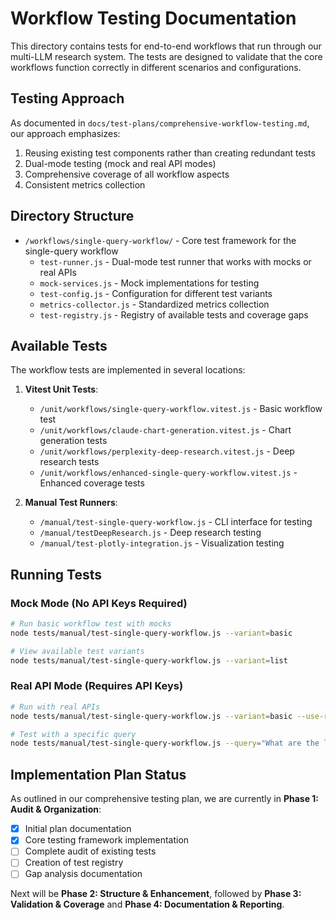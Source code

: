 
# Workflow Testing Documentation

This directory contains tests for end-to-end workflows that run through our multi-LLM research system. The tests are designed to validate that the core workflows function correctly in different scenarios and configurations.

## Testing Approach

As documented in `docs/test-plans/comprehensive-workflow-testing.md`, our approach emphasizes:

1. Reusing existing test components rather than creating redundant tests
2. Dual-mode testing (mock and real API modes)
3. Comprehensive coverage of all workflow aspects
4. Consistent metrics collection

## Directory Structure

- `/workflows/single-query-workflow/` - Core test framework for the single-query workflow
  - `test-runner.js` - Dual-mode test runner that works with mocks or real APIs
  - `mock-services.js` - Mock implementations for testing
  - `test-config.js` - Configuration for different test variants
  - `metrics-collector.js` - Standardized metrics collection
  - `test-registry.js` - Registry of available tests and coverage gaps

## Available Tests

The workflow tests are implemented in several locations:

1. **Vitest Unit Tests**:
   - `/unit/workflows/single-query-workflow.vitest.js` - Basic workflow test
   - `/unit/workflows/claude-chart-generation.vitest.js` - Chart generation tests
   - `/unit/workflows/perplexity-deep-research.vitest.js` - Deep research tests
   - `/unit/workflows/enhanced-single-query-workflow.vitest.js` - Enhanced coverage tests

2. **Manual Test Runners**:
   - `/manual/test-single-query-workflow.js` - CLI interface for testing
   - `/manual/testDeepResearch.js` - Deep research testing
   - `/manual/test-plotly-integration.js` - Visualization testing

## Running Tests

### Mock Mode (No API Keys Required)

```bash
# Run basic workflow test with mocks
node tests/manual/test-single-query-workflow.js --variant=basic

# View available test variants
node tests/manual/test-single-query-workflow.js --variant=list
```

### Real API Mode (Requires API Keys)

```bash
# Run with real APIs
node tests/manual/test-single-query-workflow.js --variant=basic --use-real-apis

# Test with a specific query
node tests/manual/test-single-query-workflow.js --query="What are the latest developments in quantum computing?" --use-real-apis
```

## Implementation Plan Status

As outlined in our comprehensive testing plan, we are currently in **Phase 1: Audit & Organization**:

- [x] Initial plan documentation
- [x] Core testing framework implementation
- [ ] Complete audit of existing tests
- [ ] Creation of test registry
- [ ] Gap analysis documentation

Next will be **Phase 2: Structure & Enhancement**, followed by **Phase 3: Validation & Coverage** and **Phase 4: Documentation & Reporting**.
